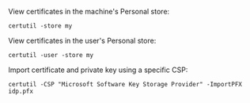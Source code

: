 View certificates in the machine's Personal store:

    certutil -store my

View certificates in the user's Personal store:

    certutil -user -store my

Import certificate and private key using a specific CSP:

    certutil -CSP "Microsoft Software Key Storage Provider" -ImportPFX idp.pfx
